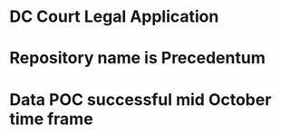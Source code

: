 # DC Court Legal Application
# Repository name is Precedentum
# Data POC successful mid October time frame
